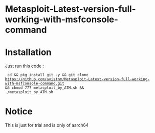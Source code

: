 # Metasploit-Latest-version-full-working-with-msfconsole-command

# Installation
Just run this code : 

<code> cd && pkg install git -y && git clone https://github.com/avistnm/Metasploit-Latest-version-full-working-with-msfconsole-command.git && chmod 777 metasploit_by_ATM.sh && ./metasploit_by_ATM.sh </code>

# Notice
This is just for trial and is only of aarch64
